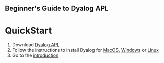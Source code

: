## Beginner's Guide to Dyalog APL

# QuickStart
1. Download [Dyalog APL](https://www.dyalog.com/download-zone.htm)
2. Follow the instructions to install Dyalog for [MacOS](MacOS/INSTALL.md), [Windows](Windows/INSTALL.md) or [Linux](Linux/INSTALL.md)
3. Go to the [introduction](Introduction.md)
